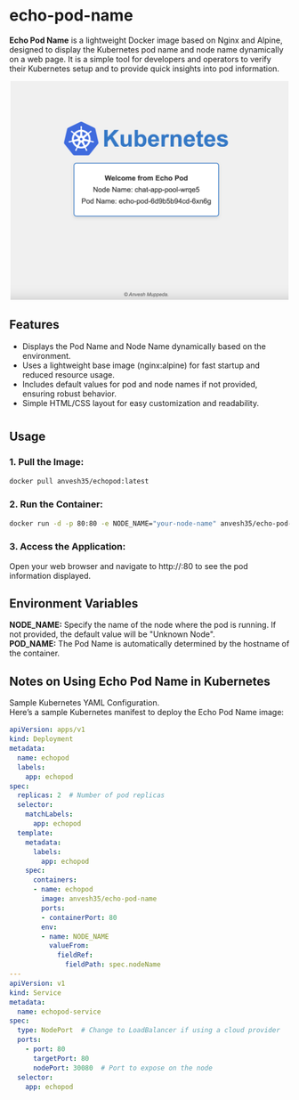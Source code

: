 # echo-pod-name  
**Echo Pod Name** is a lightweight Docker image based on Nginx and Alpine, designed to display the Kubernetes pod name and node name dynamically on a web page. It is a simple tool for developers and operators to verify their Kubernetes setup and to provide quick insights into pod information.  

<div style="text-align: center;">
    <img src="./echo-pod-name.png" alt="echo pod name" width="500"/>  
</div>

## Features  
* Displays the Pod Name and Node Name dynamically based on the environment.  
* Uses a lightweight base image (nginx:alpine) for fast startup and reduced resource usage.  
* Includes default values for pod and node names if not provided, ensuring robust behavior.  
* Simple HTML/CSS layout for easy customization and readability.  

# 
## Usage  
### 1. Pull the Image:  
```sh
docker pull anvesh35/echopod:latest
```  
### 2. Run the Container:  
```sh
docker run -d -p 80:80 -e NODE_NAME="your-node-name" anvesh35/echo-pod-name:latest
```
### 3. Access the Application:  
Open your web browser and navigate to http://<public-ip>:80 to see the pod information displayed.  

## Environment Variables  
**NODE_NAME:** Specify the name of the node where the pod is running. If not provided, the default value will be "Unknown Node".  
**POD_NAME:** The Pod Name is automatically determined by the hostname of the container.  

## Notes on Using Echo Pod Name in Kubernetes   
Sample Kubernetes YAML Configuration.  
Here’s a sample Kubernetes manifest to deploy the Echo Pod Name image:   
```yaml
apiVersion: apps/v1
kind: Deployment
metadata:
  name: echopod
  labels:
    app: echopod
spec:
  replicas: 2  # Number of pod replicas
  selector:
    matchLabels:
      app: echopod
  template:
    metadata:
      labels:
        app: echopod
    spec:
      containers:
      - name: echopod
        image: anvesh35/echo-pod-name
        ports:
        - containerPort: 80
        env:
        - name: NODE_NAME
          valueFrom:
            fieldRef:
              fieldPath: spec.nodeName
---
apiVersion: v1
kind: Service
metadata:
  name: echopod-service
spec:
  type: NodePort  # Change to LoadBalancer if using a cloud provider
  ports:
    - port: 80
      targetPort: 80
      nodePort: 30080  # Port to expose on the node
  selector:
    app: echopod
```